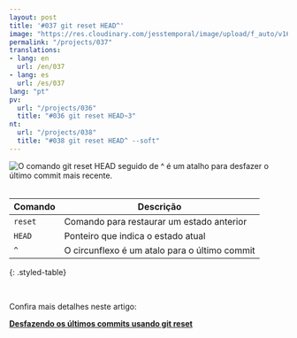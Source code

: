 ```yaml
---
layout: post
title: '#037 git reset HEAD^'
image: "https://res.cloudinary.com/jesstemporal/image/upload/f_auto/v1642878677/gitfichas/pt/037/thumbnail_edqrfa.jpg"
permalink: "/projects/037"
translations:
- lang: en
  url: /en/037
- lang: es
  url: /es/037
lang: "pt"
pv:
  url: "/projects/036"
  title: "#036 git reset HEAD~3"
nt:
  url: "/projects/038"
  title: "#038 git reset HEAD^ --soft"
---
```


<img alt="O comando git reset HEAD seguido de ^ é um atalho para desfazer o último commit mais recente." src="https://res.cloudinary.com/jesstemporal/image/upload/v1642878677/gitfichas/pt/037/full_uakvoe.jpg"><br><br>

| Comando | Descrição |
|---------|-------------|
| `reset` | Comando para restaurar um estado anterior |
| `HEAD` | Ponteiro que indica o estado atual |
| `^` | O circunflexo é um atalo para o último commit |
{: .styled-table}

<br>

Confira mais detalhes neste artigo:

<a href="https://jtemporal.com/desfazendo-um-ou-mais-commits/?utm_source=gitfichas">
  <strong>Desfazendo os últimos commits usando git reset</strong>
</a>
